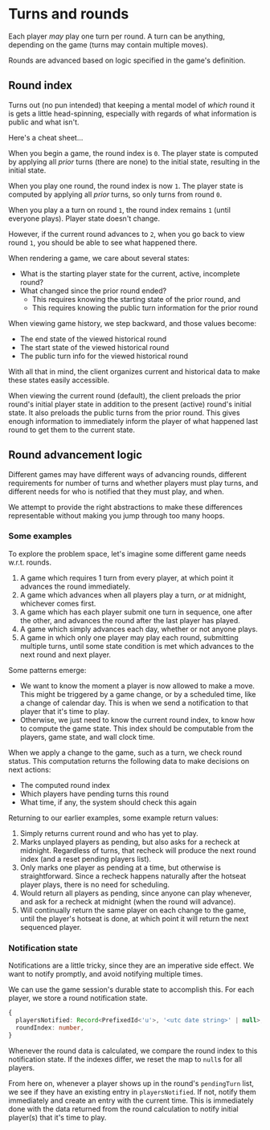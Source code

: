 # Turns and rounds

Each player _may_ play one turn per round. A turn can be anything, depending on the game (turns may contain multiple moves).

Rounds are advanced based on logic specified in the game's definition.

## Round index

Turns out (no pun intended) that keeping a mental model of _which_ round it is gets a little head-spinning, especially with regards of what information is public and what isn't.

Here's a cheat sheet...

When you begin a game, the round index is `0`. The player state is computed by applying all _prior_ turns (there are none) to the initial state, resulting in the initial state.

When you play one round, the round index is now `1`. The player state is computed by applying all _prior_ turns, so only turns from round `0`.

When you play a a turn on round `1`, the round index remains `1` (until everyone plays). Player state doesn't change.

However, if the current round advances to `2`, when you go back to view round `1`, you should be able to see what happened there.

When rendering a game, we care about several states:

- What is the starting player state for the current, active, incomplete round?
- What changed since the prior round ended?
  - This requires knowing the starting state of the prior round, and
  - This requires knowing the public turn information for the prior round

When viewing game history, we step backward, and those values become:

- The end state of the viewed historical round
- The start state of the viewed historical round
- The public turn info for the viewed historical round

With all that in mind, the client organizes current and historical data to make these states easily accessible.

When viewing the current round (default), the client preloads the prior round's initial player state in addition to the present (active) round's initial state. It also preloads the public turns from the prior round. This gives enough information to immediately inform the player of what happened last round to get them to the current state.

## Round advancement logic

Different games may have different ways of advancing rounds, different requirements for number of turns and whether players must play turns, and different needs for who is notified that they must play, and when.

We attempt to provide the right abstractions to make these differences representable without making you jump through too many hoops.

### Some examples

To explore the problem space, let's imagine some different game needs w.r.t. rounds.

1. A game which requires 1 turn from every player, at which point it advances the round immediately.
2. A game which advances when all players play a turn, _or_ at midnight, whichever comes first.
3. A game which has each player submit one turn in sequence, one after the other, and advances the round after the last player has played.
4. A game which simply advances each day, whether or not anyone plays.
5. A game in which only one player may play each round, submitting multiple turns, until some state condition is met which advances to the next round and next player.

Some patterns emerge:

- We want to know the moment a player is now allowed to make a move. This might be triggered by a game change, or by a scheduled time, like a change of calendar day. This is when we send a notification to that player that it's time to play.
- Otherwise, we just need to know the current round index, to know how to compute the game state. This index should be computable from the players, game state, and wall clock time.

When we apply a change to the game, such as a turn, we check round status. This computation returns the following data to make decisions on next actions:

- The computed round index
- Which players have pending turns this round
- What time, if any, the system should check this again

Returning to our earlier examples, some example return values:

1. Simply returns current round and who has yet to play.
2. Marks unplayed players as pending, but also asks for a recheck at midnight. Regardless of turns, that recheck will produce the next round index (and a reset pending players list).
3. Only marks one player as pending at a time, but otherwise is straightforward. Since a recheck happens naturally after the hotseat player plays, there is no need for scheduling.
4. Would return all players as pending, since anyone can play whenever, and ask for a recheck at midnight (when the round will advance).
5. Will continually return the same player on each change to the game, until the player's hotseat is done, at which point it will return the next sequenced player.

### Notification state

Notifications are a little tricky, since they are an imperative side effect. We want to notify promptly, and avoid notifying multiple times.

We can use the game session's durable state to accomplish this. For each player, we store a round notification state.

```ts
{
  playersNotified: Record<PrefixedId<'u'>, '<utc date string>' | null>,
  roundIndex: number,
}
```

Whenever the round data is calculated, we compare the round index to this notification state. If the indexes differ, we reset the map to `null`s for all players.

From here on, whenever a player shows up in the round's `pendingTurn` list, we see if they have an existing entry in `playersNotified`. If not, notify them immediately and create an entry with the current time. This is immediately done with the data returned from the round calculation to notify initial player(s) that it's time to play.
